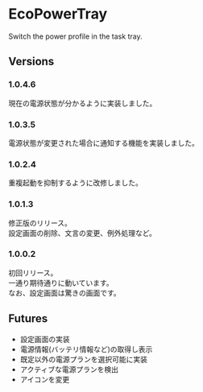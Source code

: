 # EcoPowerTray

Switch the power profile in the task tray.

## Versions

### 1.0.4.6

現在の電源状態が分かるように実装しました。

### 1.0.3.5

電源状態が変更された場合に通知する機能を実装しました。

### 1.0.2.4

重複起動を抑制するように改修しました。

### 1.0.1.3

修正版のリリース。  
設定画面の削除、文言の変更、例外処理など。

### 1.0.0.2

初回リリース。  
一通り期待通りに動いています。  
なお、設定画面は驚きの画面です。

## Futures

* 設定画面の実装
* 電源情報(バッテリ情報など)の取得し表示
* 既定以外の電源プランを選択可能に実装
* アクティブな電源プランを検出
* アイコンを変更